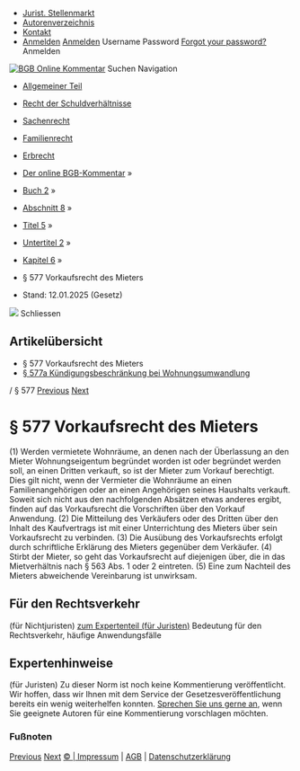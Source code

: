   * [Jurist. Stellenmarkt](https://bgb.kommentar.de/Buch-2/Abschnitt-8/Titel-5/Untertitel-2/Kapitel-6/</job-board> "Jurist. Stellenmarkt")
  * [Autorenverzeichnis](https://bgb.kommentar.de/Buch-2/Abschnitt-8/Titel-5/Untertitel-2/Kapitel-6/</Autorenverzeichnis> "Autorenverzeichnis")
  * [Kontakt](https://bgb.kommentar.de/Buch-2/Abschnitt-8/Titel-5/Untertitel-2/Kapitel-6/</Kontakt>)
  * [Anmelden](https://bgb.kommentar.de/Buch-2/Abschnitt-8/Titel-5/Untertitel-2/Kapitel-6/<#login> "show login form") [Anmelden](https://bgb.kommentar.de/Buch-2/Abschnitt-8/Titel-5/Untertitel-2/Kapitel-6/<#> "hide login form") Username Password
[Forgot your password?](https://bgb.kommentar.de/Buch-2/Abschnitt-8/Titel-5/Untertitel-2/Kapitel-6/</user/forgotpassword>) Anmelden 


[![BGB Online Kommentar](https://bgb.kommentar.de/extension/bgb/design/bgb/images/logo.png)](https://bgb.kommentar.de/Buch-2/Abschnitt-8/Titel-5/Untertitel-2/Kapitel-6/</> "BGB Online Kommentar")
Suchen
Navigation
  * [Allgemeiner Teil](https://bgb.kommentar.de/Buch-2/Abschnitt-8/Titel-5/Untertitel-2/Kapitel-6/</Buch-1>)
  * [Recht der Schuldverhältnisse](https://bgb.kommentar.de/Buch-2/Abschnitt-8/Titel-5/Untertitel-2/Kapitel-6/</Buch-2>)
  * [Sachenrecht](https://bgb.kommentar.de/Buch-2/Abschnitt-8/Titel-5/Untertitel-2/Kapitel-6/</Buch-3>)
  * [Familienrecht](https://bgb.kommentar.de/Buch-2/Abschnitt-8/Titel-5/Untertitel-2/Kapitel-6/</Buch-4>)
  * [Erbrecht](https://bgb.kommentar.de/Buch-2/Abschnitt-8/Titel-5/Untertitel-2/Kapitel-6/</Buch-5>)


  * [Der online BGB-Kommentar](https://bgb.kommentar.de/Buch-2/Abschnitt-8/Titel-5/Untertitel-2/Kapitel-6/</>) »
  * [Buch 2](https://bgb.kommentar.de/Buch-2/Abschnitt-8/Titel-5/Untertitel-2/Kapitel-6/</Buch-2>) »
  * [Abschnitt 8](https://bgb.kommentar.de/Buch-2/Abschnitt-8/Titel-5/Untertitel-2/Kapitel-6/</Buch-2/Abschnitt-8>) »
  * [Titel 5](https://bgb.kommentar.de/Buch-2/Abschnitt-8/Titel-5/Untertitel-2/Kapitel-6/</Buch-2/Abschnitt-8/Titel-5>) »
  * [Untertitel 2](https://bgb.kommentar.de/Buch-2/Abschnitt-8/Titel-5/Untertitel-2/Kapitel-6/</Buch-2/Abschnitt-8/Titel-5/Untertitel-2>) »
  * [Kapitel 6](https://bgb.kommentar.de/Buch-2/Abschnitt-8/Titel-5/Untertitel-2/Kapitel-6/</Buch-2/Abschnitt-8/Titel-5/Untertitel-2/Kapitel-6>) »
  * § 577 Vorkaufsrecht des Mieters 
  * Stand: 12.01.2025 (Gesetz) 


![](https://vg01.met.vgwort.de/na/1c9909529ead4f509072c06d9081a7d5)
Schliessen 
## Artikelübersicht
  * § 577 Vorkaufsrecht des Mieters 
  * [ § 577a Kündigungsbeschränkung bei Wohnungsumwandlung ](https://bgb.kommentar.de/Buch-2/Abschnitt-8/Titel-5/Untertitel-2/Kapitel-6/</Buch-2/Abschnitt-8/Titel-5/Untertitel-2/Kapitel-6/Kuendigungsbeschraenkung-bei-Wohnungsumwandlung>)


/ § 577 
[Previous](https://bgb.kommentar.de/Buch-2/Abschnitt-8/Titel-5/Untertitel-2/Kapitel-6/</Buch-2/Abschnitt-8/Titel-5/Untertitel-2/Kapitel-5/Unterkapitel-4/Entsprechende-Geltung-des-Mietrechts-bei-Werkdienstwohnungen> "§ 576b Entsprechende Geltung des Mietrechts bei Werkdienstwohnungen") [Next](https://bgb.kommentar.de/Buch-2/Abschnitt-8/Titel-5/Untertitel-2/Kapitel-6/</Buch-2/Abschnitt-8/Titel-5/Untertitel-2/Kapitel-6/Kuendigungsbeschraenkung-bei-Wohnungsumwandlung> "§ 577a Kündigungsbeschränkung bei Wohnungsumwandlung")
# § 577 Vorkaufsrecht des Mieters
(1) Werden vermietete Wohnräume, an denen nach der Überlassung an den Mieter Wohnungseigentum begründet worden ist oder begründet werden soll, an einen Dritten verkauft, so ist der Mieter zum Vorkauf berechtigt. Dies gilt nicht, wenn der Vermieter die Wohnräume an einen Familienangehörigen oder an einen Angehörigen seines Haushalts verkauft. Soweit sich nicht aus den nachfolgenden Absätzen etwas anderes ergibt, finden auf das Vorkaufsrecht die Vorschriften über den Vorkauf Anwendung.
(2) Die Mitteilung des Verkäufers oder des Dritten über den Inhalt des Kaufvertrags ist mit einer Unterrichtung des Mieters über sein Vorkaufsrecht zu verbinden.
(3) Die Ausübung des Vorkaufsrechts erfolgt durch schriftliche Erklärung des Mieters gegenüber dem Verkäufer.
(4) Stirbt der Mieter, so geht das Vorkaufsrecht auf diejenigen über, die in das Mietverhältnis nach § 563 Abs. 1 oder 2 eintreten.
(5) Eine zum Nachteil des Mieters abweichende Vereinbarung ist unwirksam.
## Für den Rechtsverkehr 
(für Nichtjuristen)
[zum Expertenteil (für Juristen)](https://bgb.kommentar.de/Buch-2/Abschnitt-8/Titel-5/Untertitel-2/Kapitel-6/<#expertenhinweise>)
Bedeutung für den Rechtsverkehr, häufige Anwendungsfälle
## Expertenhinweise
(für Juristen)
Zu dieser Norm ist noch keine Kommentierung veröffentlicht. Wir hoffen, dass wir Ihnen mit dem Service der Gesetzesveröffentlichung bereits ein wenig weiterhelfen konnten. [Sprechen Sie uns gerne an](https://bgb.kommentar.de/Buch-2/Abschnitt-8/Titel-5/Untertitel-2/Kapitel-6/</Kontakt>), wenn Sie geeignete Autoren für eine Kommentierung vorschlagen möchten. 
### Fußnoten
[Previous](https://bgb.kommentar.de/Buch-2/Abschnitt-8/Titel-5/Untertitel-2/Kapitel-6/</Buch-2/Abschnitt-8/Titel-5/Untertitel-2/Kapitel-5/Unterkapitel-4/Entsprechende-Geltung-des-Mietrechts-bei-Werkdienstwohnungen> "§ 576b Entsprechende Geltung des Mietrechts bei Werkdienstwohnungen") [Next](https://bgb.kommentar.de/Buch-2/Abschnitt-8/Titel-5/Untertitel-2/Kapitel-6/</Buch-2/Abschnitt-8/Titel-5/Untertitel-2/Kapitel-6/Kuendigungsbeschraenkung-bei-Wohnungsumwandlung> "§ 577a Kündigungsbeschränkung bei Wohnungsumwandlung")
[© | Impressum](https://bgb.kommentar.de/Buch-2/Abschnitt-8/Titel-5/Untertitel-2/Kapitel-6/</Kontakt>) | [AGB](https://bgb.kommentar.de/Buch-2/Abschnitt-8/Titel-5/Untertitel-2/Kapitel-6/</AGB>) | [Datenschutzerklärung](https://bgb.kommentar.de/Buch-2/Abschnitt-8/Titel-5/Untertitel-2/Kapitel-6/</Datenschutzerklaerung-fuer-Leser>)
